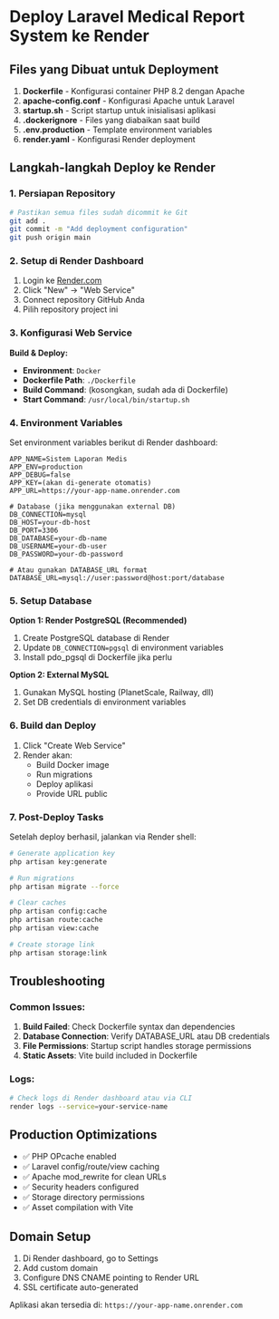 # Deploy Laravel Medical Report System ke Render

## Files yang Dibuat untuk Deployment

1. **Dockerfile** - Konfigurasi container PHP 8.2 dengan Apache
2. **apache-config.conf** - Konfigurasi Apache untuk Laravel
3. **startup.sh** - Script startup untuk inisialisasi aplikasi
4. **.dockerignore** - Files yang diabaikan saat build
5. **.env.production** - Template environment variables
6. **render.yaml** - Konfigurasi Render deployment

## Langkah-langkah Deploy ke Render

### 1. Persiapan Repository
```bash
# Pastikan semua files sudah dicommit ke Git
git add .
git commit -m "Add deployment configuration"
git push origin main
```

### 2. Setup di Render Dashboard

1. Login ke [Render.com](https://render.com)
2. Click "New" → "Web Service"
3. Connect repository GitHub Anda
4. Pilih repository project ini

### 3. Konfigurasi Web Service

**Build & Deploy:**
- **Environment**: `Docker`
- **Dockerfile Path**: `./Dockerfile`
- **Build Command**: (kosongkan, sudah ada di Dockerfile)
- **Start Command**: `/usr/local/bin/startup.sh`

### 4. Environment Variables

Set environment variables berikut di Render dashboard:

```
APP_NAME=Sistem Laporan Medis
APP_ENV=production
APP_DEBUG=false
APP_KEY=(akan di-generate otomatis)
APP_URL=https://your-app-name.onrender.com

# Database (jika menggunakan external DB)
DB_CONNECTION=mysql
DB_HOST=your-db-host
DB_PORT=3306
DB_DATABASE=your-db-name
DB_USERNAME=your-db-user
DB_PASSWORD=your-db-password

# Atau gunakan DATABASE_URL format
DATABASE_URL=mysql://user:password@host:port/database
```

### 5. Setup Database

**Option 1: Render PostgreSQL (Recommended)**
1. Create PostgreSQL database di Render
2. Update `DB_CONNECTION=pgsql` di environment variables
3. Install pdo_pgsql di Dockerfile jika perlu

**Option 2: External MySQL**
1. Gunakan MySQL hosting (PlanetScale, Railway, dll)
2. Set DB credentials di environment variables

### 6. Build dan Deploy

1. Click "Create Web Service"
2. Render akan:
   - Build Docker image
   - Run migrations
   - Deploy aplikasi
   - Provide URL public

### 7. Post-Deploy Tasks

Setelah deploy berhasil, jalankan via Render shell:

```bash
# Generate application key
php artisan key:generate

# Run migrations
php artisan migrate --force

# Clear caches
php artisan config:cache
php artisan route:cache
php artisan view:cache

# Create storage link
php artisan storage:link
```

## Troubleshooting

### Common Issues:

1. **Build Failed**: Check Dockerfile syntax dan dependencies
2. **Database Connection**: Verify DATABASE_URL atau DB credentials
3. **File Permissions**: Startup script handles storage permissions
4. **Static Assets**: Vite build included in Dockerfile

### Logs:
```bash
# Check logs di Render dashboard atau via CLI
render logs --service=your-service-name
```

## Production Optimizations

- ✅ PHP OPcache enabled
- ✅ Laravel config/route/view caching
- ✅ Apache mod_rewrite for clean URLs
- ✅ Security headers configured
- ✅ Storage directory permissions
- ✅ Asset compilation with Vite

## Domain Setup

1. Di Render dashboard, go to Settings
2. Add custom domain
3. Configure DNS CNAME pointing to Render URL
4. SSL certificate auto-generated

Aplikasi akan tersedia di: `https://your-app-name.onrender.com`
